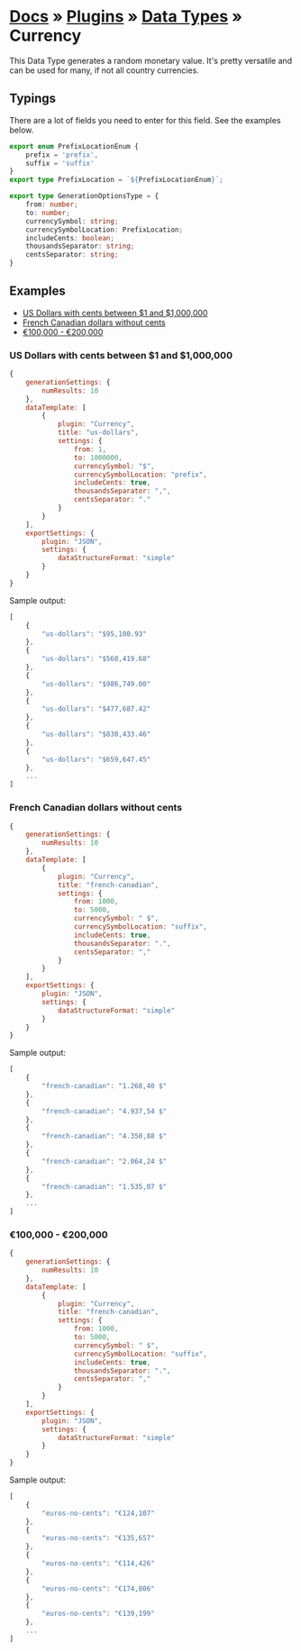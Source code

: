 # [Docs](../../../../../docs/README.md) &raquo; [Plugins](../../README.md) &raquo; [Data Types](../README.md) &raquo; Currency

This Data Type generates a random monetary value. It's pretty versatile and can be used for many, if not all country
currencies.

## Typings

There are a lot of fields you need to enter for this field. See the examples below.

```typescript
export enum PrefixLocationEnum {
	prefix = 'prefix',
	suffix = 'suffix'
}
export type PrefixLocation = `${PrefixLocationEnum}`;

export type GenerationOptionsType = {
	from: number;
	to: number;
	currencySymbol: string;
	currencySymbolLocation: PrefixLocation;
	includeCents: boolean;
	thousandsSeparator: string;
	centsSeparator: string;
}
```

## Examples

- [US Dollars with cents between $1 and $1,000,000](#us-dollars-with-cents-between-1-and-1000000)
- [French Canadian dollars without cents](#french-canadian-dollars-without-cents)
- [€100,000 - €200,000](#100000---200000)

### US Dollars with cents between $1 and $1,000,000

```javascript
{
    generationSettings: {
        numResults: 10
    },
    dataTemplate: [
        {
            plugin: "Currency",
            title: "us-dollars",
            settings: {
                from: 1,
                to: 1000000,
                currencySymbol: "$",
                currencySymbolLocation: "prefix",
                includeCents: true,
                thousandsSeparator: ",",
                centsSeparator: "."
            }
        }
    ],
    exportSettings: {
        plugin: "JSON",
        settings: {
            dataStructureFormat: "simple"
        }
    }
}
```

Sample output:

```javascript
[
    {
        "us-dollars": "$95,100.93"
    },
    {
        "us-dollars": "$568,419.68"
    },
    {
        "us-dollars": "$986,749.00"
    },
    {
        "us-dollars": "$477,687.42"
    },
    {
        "us-dollars": "$830,433.46"
    },
    {
        "us-dollars": "$659,647.45"
    },
    ...
]
```

### French Canadian dollars without cents

```javascript
{
    generationSettings: {
        numResults: 10
    },
    dataTemplate: [
        {
            plugin: "Currency",
            title: "french-canadian",
            settings: {
                from: 1000,
                to: 5000,
                currencySymbol: " $",
                currencySymbolLocation: "suffix",
                includeCents: true,
                thousandsSeparator: ".",
                centsSeparator: ","
            }
        }
    ],
    exportSettings: {
        plugin: "JSON",
        settings: {
            dataStructureFormat: "simple"
        }
    }
}
```

Sample output:

```javascript
[
    {
        "french-canadian": "1.268,40 $"
    },
    {
        "french-canadian": "4.937,54 $"
    },
    {
        "french-canadian": "4.350,88 $"
    },
    {
        "french-canadian": "2.064,24 $"
    },
    {
        "french-canadian": "1.535,07 $"
    },
    ...
]
```

### €100,000 - €200,000

```javascript
{
    generationSettings: {
        numResults: 10
    },
    dataTemplate: [
        {
            plugin: "Currency",
            title: "french-canadian",
            settings: {
                from: 1000,
                to: 5000,
                currencySymbol: " $",
                currencySymbolLocation: "suffix",
                includeCents: true,
                thousandsSeparator: ".",
                centsSeparator: ","
            }
        }
    ],
    exportSettings: {
        plugin: "JSON",
        settings: {
            dataStructureFormat: "simple"
        }
    }
}
```

Sample output:

```javascript
[
    {
        "euros-no-cents": "€124,107"
    },
    {
        "euros-no-cents": "€135,657"
    },
    {
        "euros-no-cents": "€114,426"
    },
    {
        "euros-no-cents": "€174,806"
    },
    {
        "euros-no-cents": "€139,199"
    },
    ...
]
```

